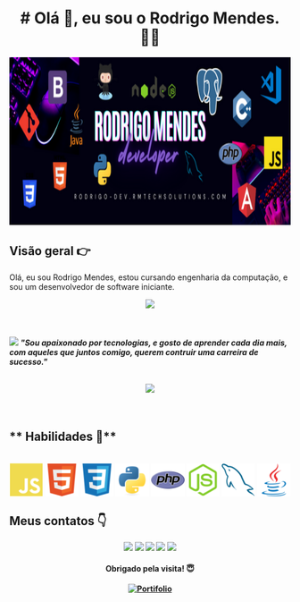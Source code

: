<!--Title -->
<h1 align="center">
  # Olá 👋, eu sou o Rodrigo Mendes. 🧑‍💻
</h1>

<!-- Background -->
<div align="center">
<img height="300em" src="img/rodrigo.png">
</div>
<!-- Introduction -->

## **Visão geral 👉**

<p>Olá, eu sou Rodrigo Mendes, estou cursando engenharia da computação, e sou um desenvolvedor de software iniciante.</p>

<div align="center">
  <a href="https://github.com/roohlm92">
  <img height="300em" src="https://github-readme-stats.vercel.app/api?username=roohlm92&show_icons=true&theme=chartreuse-dark&include_all_commits=true&count_private=true"/></a>
</div>

<br><br>
<img src="https://media.giphy.com/media/LnQjpWaON8nhr21vNW/giphy.gif" width="40"> <em><b><b>"Sou apaixonado por tecnologias, e gosto de aprender cada dia mais, com aqueles que juntos comigo, querem contruir uma carreira de sucesso."</b></em>
<br><br>

<div align="center">
  <a href="https://github.com/roohlm92">
  <img height="300em" src="https://github-readme-stats.vercel.app/api/top-langs/?username=roohlm92&layout=compact&langs_count=7&theme=chartreuse-dark"/></a>
</div>
<br><br>

## ** Habilidades 🚀**

<div style="display: inline_block" align="center"><br>
  <img align="center" alt="rooh-Js" height="60" width="60" src="https://raw.githubusercontent.com/devicons/devicon/master/icons/javascript/javascript-plain.svg">
  <img align="center" alt="rooh-HTML" height="60" width="60" src="https://raw.githubusercontent.com/devicons/devicon/master/icons/html5/html5-original.svg">
  <img align="center" alt="rooh-CSS" height="60" width="60" src="https://raw.githubusercontent.com/devicons/devicon/master/icons/css3/css3-original.svg">
  <img align="center" alt="rooh-Python" height="60" width="60" src="https://raw.githubusercontent.com/devicons/devicon/master/icons/python/python-original.svg">
  <img align="center" alt="rooh-PHP" height="60" width="60" src="https://raw.githubusercontent.com/devicons/devicon/master/icons/php/php-original.svg">
  <img align="center" alt="rooh-Node" height="60" width="60" src="https://raw.githubusercontent.com/devicons/devicon/master/icons/nodejs/nodejs-original.svg">
  <img align="center" alt="rooh-mysql" height="60" width="60" src="https://raw.githubusercontent.com/devicons/devicon/master/icons/mysql/mysql-original.svg">
  <img align="center" alt="rooh-java" height="60" width="60" src="https://raw.githubusercontent.com/devicons/devicon/master/icons/java/java-original.svg">
</div>

## **Meus contatos 👇**

<div align="center">
  <a href="https://www.youtube.com/channel/UCtHbR--rx0U-ofQkLR9yu2w" target="_blank"><img src="https://img.shields.io/badge/YouTube-FF0000?style=for-the-badge&logo=youtube&logoColor=white" target="_blank"></a>
  <a href="https://instagram.com/rodrigo.mendes.dev" target="_blank"><img src="https://img.shields.io/badge/-Instagram-%23E4405F?style=for-the-badge&logo=instagram&logoColor=white" target="_blank"></a>
 <a href="https://discord.gg/" target="_blank"><img src="https://img.shields.io/badge/Discord-7289DA?style=for-the-badge&logo=discord&logoColor=white" target="_blank"></a> 
  <a href = "mailto:roohlm92@gmail.com"><img src="https://img.shields.io/badge/-Gmail-%23333?style=for-the-badge&logo=gmail&logoColor=white" target="_blank"></a>
  <a href="https://www.linkedin.com/in/rodrigolmendes" target="_blank"><img src="https://img.shields.io/badge/-LinkedIn-%230077B5?style=for-the-badge&logo=linkedin&logoColor=white" target="_blank"></a> 
  
</div>

<h4 align="center">Obrigado pela visita! 😇</h4>

<div align="center">

<a href="https://www.rodrigo-dev.rmtechsotions.com" target="_blank"><img src="https://img.shields.io/badge/Portifolio-red?style=for-the-badge" target="_blank" alt="Portifolio"></a>
</div>
